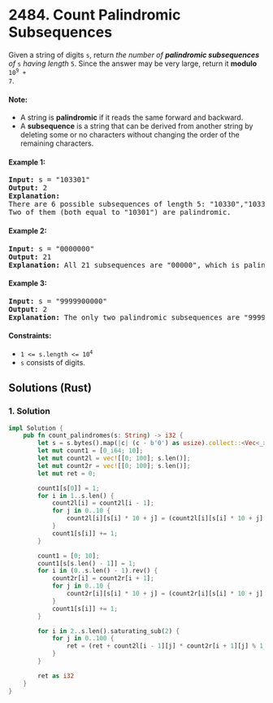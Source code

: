 # 2484. Count Palindromic Subsequences
Given a string of digits `s`, return *the number of **palindromic subsequences** of* `s` *having length* `5`. Since the answer may be very large, return it **modulo** <code>10<sup>9</sup> + 7</code>.

#### Note:
* A string is **palindromic** if it reads the same forward and backward.
* A **subsequence** is a string that can be derived from another string by deleting some or no characters without changing the order of the remaining characters.

#### Example 1:
<pre>
<strong>Input:</strong> s = "103301"
<strong>Output:</strong> 2
<strong>Explanation:</strong>
There are 6 possible subsequences of length 5: "10330","10331","10301","10301","13301","03301".
Two of them (both equal to "10301") are palindromic.
</pre>

#### Example 2:
<pre>
<strong>Input:</strong> s = "0000000"
<strong>Output:</strong> 21
<strong>Explanation:</strong> All 21 subsequences are "00000", which is palindromic.
</pre>

#### Example 3:
<pre>
<strong>Input:</strong> s = "9999900000"
<strong>Output:</strong> 2
<strong>Explanation:</strong> The only two palindromic subsequences are "99999" and "00000".
</pre>

#### Constraints:
* <code>1 <= s.length <= 10<sup>4</sup></code>
* `s` consists of digits.

## Solutions (Rust)

### 1. Solution
```Rust
impl Solution {
    pub fn count_palindromes(s: String) -> i32 {
        let s = s.bytes().map(|c| (c - b'0') as usize).collect::<Vec<_>>();
        let mut count1 = [0_i64; 10];
        let mut count2l = vec![[0; 100]; s.len()];
        let mut count2r = vec![[0; 100]; s.len()];
        let mut ret = 0;

        count1[s[0]] = 1;
        for i in 1..s.len() {
            count2l[i] = count2l[i - 1];
            for j in 0..10 {
                count2l[i][s[i] * 10 + j] = (count2l[i][s[i] * 10 + j] + count1[j]) % 1_000_000_007;
            }
            count1[s[i]] += 1;
        }

        count1 = [0; 10];
        count1[s[s.len() - 1]] = 1;
        for i in (0..s.len() - 1).rev() {
            count2r[i] = count2r[i + 1];
            for j in 0..10 {
                count2r[i][s[i] * 10 + j] = (count2r[i][s[i] * 10 + j] + count1[j]) % 1_000_000_007;
            }
            count1[s[i]] += 1;
        }

        for i in 2..s.len().saturating_sub(2) {
            for j in 0..100 {
                ret = (ret + count2l[i - 1][j] * count2r[i + 1][j] % 1_000_000_007) % 1_000_000_007;
            }
        }

        ret as i32
    }
}
```
